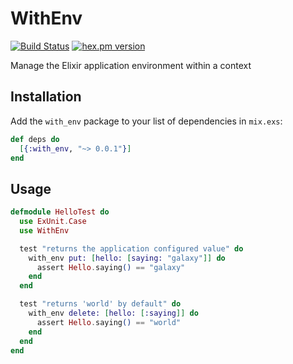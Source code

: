 # WithEnv
[![Build Status](https://github.com/fremantle-industries/with_env/workflows/test/badge.svg?branch=main)](https://github.com/fremantle-industries/with_env/actions?query=workflow%3Atest)
[![hex.pm version](https://img.shields.io/hexpm/v/with_env.svg?style=flat)](https://hex.pm/packages/with_env)

Manage the Elixir application environment within a context

## Installation

Add the `with_env` package to your list of dependencies in `mix.exs`:

```elixir
def deps do
  [{:with_env, "~> 0.0.1"}]
end
```

## Usage

```elixir
defmodule HelloTest do
  use ExUnit.Case
  use WithEnv

  test "returns the application configured value" do
    with_env put: [hello: [saying: "galaxy"]] do
      assert Hello.saying() == "galaxy"
    end
  end

  test "returns 'world' by default" do
    with_env delete: [hello: [:saying]] do
      assert Hello.saying() == "world"
    end
  end
end
```

